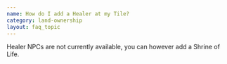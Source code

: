 ```yaml
---
name: How do I add a Healer at my Tile?
category: land-ownership
layout: faq_topic
---
```

Healer NPCs are not currently available, you can however add a Shrine of Life.